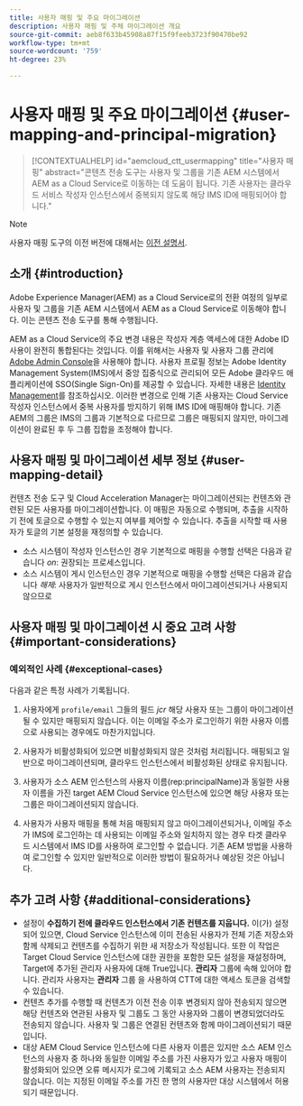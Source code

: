 ```yaml
---
title: 사용자 매핑 및 주요 마이그레이션
description: 사용자 매핑 및 주체 마이그레이션 개요
source-git-commit: aeb8f633b45908a87f15f9feeb3723f90470be92
workflow-type: tm+mt
source-wordcount: '759'
ht-degree: 23%

---
```


# 사용자 매핑 및 주요 마이그레이션 {#user-mapping-and-principal-migration}

>[!CONTEXTUALHELP]
>id="aemcloud_ctt_usermapping"
>title="사용자 매핑"
>abstract="콘텐츠 전송 도구는 사용자 및 그룹을 기존 AEM 시스템에서 AEM as a Cloud Service로 이동하는 데 도움이 됩니다. 기존 사용자는 클라우드 서비스 작성자 인스턴스에서 중복되지 않도록 해당 IMS ID에 매핑되어야 합니다."

>[!NOTE]
>사용자 매핑 도구의 이전 버전에 대해서는 [이전 설명서](/help/journey-migration/content-transfer-tool/user-mapping-tool-legacy/considerations-user-mapping-tool-legacy.md).

## 소개 {#introduction}

Adobe Experience Manager(AEM) as a Cloud Service로의 전환 여정의 일부로 사용자 및 그룹을 기존 AEM 시스템에서 AEM as a Cloud Service로 이동해야 합니다. 이는 콘텐츠 전송 도구를 통해 수행됩니다.

AEM as a Cloud Service의 주요 변경 내용은 작성자 계층 액세스에 대한 Adobe ID 사용이 완전히 통합된다는 것입니다. 이를 위해서는 사용자 및 사용자 그룹 관리에 [Adobe Admin Console](https://helpx.adobe.com/kr/enterprise/using/admin-console.html)을 사용해야 합니다. 사용자 프로필 정보는 Adobe Identity Management System(IMS)에서 중앙 집중식으로 관리되어 모든 Adobe 클라우드 애플리케이션에 SSO(Single Sign-On)를 제공할 수 있습니다. 자세한 내용은 [Identity Management](https://experienceleague.adobe.com/docs/experience-manager-cloud-service/overview/what-is-new-and-different.html?lang=en#identity-management)를 참조하십시오. 이러한 변경으로 인해 기존 사용자는 Cloud Service 작성자 인스턴스에서 중복 사용자를 방지하기 위해 IMS ID에 매핑해야 합니다. 기존 AEM의 그룹은 IMS의 그룹과 기본적으로 다르므로 그룹은 매핑되지 않지만, 마이그레이션이 완료된 후 두 그룹 집합을 조정해야 합니다.

## 사용자 매핑 및 마이그레이션 세부 정보 {#user-mapping-detail}

컨텐츠 전송 도구 및 Cloud Acceleration Manager는 마이그레이션되는 컨텐츠와 관련된 모든 사용자를 마이그레이션합니다. 이 매핑은 자동으로 수행되며, 추출을 시작하기 전에 토글으로 수행할 수 있는지 여부를 제어할 수 있습니다. 추출을 시작할 때 사용자가 토글의 기본 설정을 재정의할 수 있습니다.

* 소스 시스템이 작성자 인스턴스인 경우 기본적으로 매핑을 수행할 선택은 다음과 같습니다 _on_: 권장되는 프로세스입니다.
* 소스 시스템이 게시 인스턴스인 경우 기본적으로 매핑을 수행할 선택은 다음과 같습니다 _해제_: 사용자가 일반적으로 게시 인스턴스에서 마이그레이션되거나 사용되지 않으므로

## 사용자 매핑 및 마이그레이션 시 중요 고려 사항 {#important-considerations}


### 예외적인 사례 {#exceptional-cases}

다음과 같은 특정 사례가 기록됩니다.

1. 사용자에게 `profile/email` 그들의 필드 *jcr* 해당 사용자 또는 그룹이 마이그레이션될 수 있지만 매핑되지 않습니다. 이는 이메일 주소가 로그인하기 위한 사용자 이름으로 사용되는 경우에도 마찬가지입니다.

1. 사용자가 비활성화되어 있으면 비활성화되지 않은 것처럼 처리됩니다. 매핑되고 일반으로 마이그레이션되며, 클라우드 인스턴스에서 비활성화된 상태로 유지됩니다.

1. 사용자가 소스 AEM 인스턴스의 사용자 이름(rep:principalName)과 동일한 사용자 이름을 가진 target AEM Cloud Service 인스턴스에 있으면 해당 사용자 또는 그룹은 마이그레이션되지 않습니다.

1. 사용자가 사용자 매핑을 통해 처음 매핑되지 않고 마이그레이션되거나, 이메일 주소가 IMS에 로그인하는 데 사용되는 이메일 주소와 일치하지 않는 경우 타겟 클라우드 시스템에서 IMS ID를 사용하여 로그인할 수 없습니다. 기존 AEM 방법을 사용하여 로그인할 수 있지만 일반적으로 이러한 방법이 필요하거나 예상된 것은 아닙니다.


## 추가 고려 사항 {#additional-considerations}

* 설정이 **수집하기 전에 클라우드 인스턴스에서 기존 컨텐츠를 지웁니다.** 이(가) 설정되어 있으면, Cloud Service 인스턴스에 이미 전송된 사용자가 전체 기존 저장소와 함께 삭제되고 컨텐츠를 수집하기 위한 새 저장소가 작성됩니다. 또한 이 작업은 Target Cloud Service 인스턴스에 대한 권한을 포함한 모든 설정을 재설정하며, Target에 추가된 관리자 사용자에 대해 True입니다. **관리자** 그룹에 속해 있어야 합니다. 관리자 사용자는 **관리자** 그룹 을 사용하여 CTT에 대한 액세스 토큰을 검색할 수 있습니다.
* 컨텐츠 추가를 수행할 때 컨텐츠가 이전 전송 이후 변경되지 않아 전송되지 않으면 해당 컨텐츠와 연관된 사용자 및 그룹도 그 동안 사용자와 그룹이 변경되었더라도 전송되지 않습니다. 사용자 및 그룹은 연결된 컨텐츠와 함께 마이그레이션되기 때문입니다.
* 대상 AEM Cloud Service 인스턴스에 다른 사용자 이름은 있지만 소스 AEM 인스턴스의 사용자 중 하나와 동일한 이메일 주소를 가진 사용자가 있고 사용자 매핑이 활성화되어 있으면 오류 메시지가 로그에 기록되고 소스 AEM 사용자는 전송되지 않습니다. 이는 지정된 이메일 주소를 가진 한 명의 사용자만 대상 시스템에서 허용되기 때문입니다.
